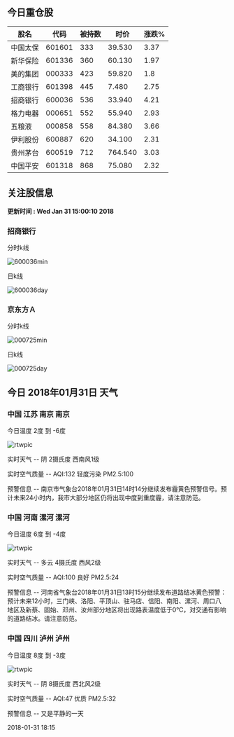 
## 今日重仓股 

|股名|代码|被持数|时价|涨跌%|
|---|---|---|---|---|
|中国太保|601601|333|39.530|3.37|
|新华保险|601336|360|60.130|1.97|
|美的集团|000333|423|59.820|1.8|
|工商银行|601398|445|7.480|2.75|
|招商银行|600036|536|33.940|4.21|
|格力电器|000651|552|55.940|2.93|
|五粮液|000858|558|84.380|3.66|
|伊利股份|600887|620|34.100|2.31|
|贵州茅台|600519|712|764.540|3.03|
|中国平安|601318|868|75.080|2.32|

## 关注股信息
**更新时间 : Wed Jan 31 15:00:10 2018**
### 招商银行 
分时k线

![600036min](http://image.sinajs.cn/newchart/min/n/sh600036.gif)

日k线

![600036day](http://image.sinajs.cn/newchart/daily/n/sh600036.gif)

### 京东方Ａ 
分时k线

![000725min](http://image.sinajs.cn/newchart/min/n/sz000725.gif)

日k线

![000725day](http://image.sinajs.cn/newchart/daily/n/sz000725.gif)
## 今日 2018年01月31日 天气
### 中国 江苏 南京 南京

今日温度 2度 到 -6度

![rtwpic](http://app1.showapi.com/weather/icon/day/02.png)

实时天气 -- 阴 2摄氏度 西南风1级

实时空气质量 -- AQI:132 轻度污染 PM2.5:100

预警信息 -- 南京市气象台2018年01月31日14时14分继续发布霾黄色预警信号。预计未来24小时内，我市大部分地区仍将出现中度到重度霾，请注意防范。
    
### 中国 河南 漯河 漯河

今日温度 6度 到 -4度

![rtwpic](http://app1.showapi.com/weather/icon/day/01.png)

实时天气 -- 多云 4摄氏度 西风2级

实时空气质量 -- AQI:100 良好 PM2.5:24

预警信息 -- 河南省气象台2018年01月31日13时15分继续发布道路结冰黄色预警：预计未来12小时，三门峡、洛阳、平顶山、驻马店、信阳、南阳、漯河、周口八地区及新蔡、固始、邓州、汝州部分地区将出现路表温度低于0℃，对交通有影响的道路结冰。请注意防范。
    
### 中国 四川 泸州 泸州

今日温度 8度 到 -3度

![rtwpic](http://app1.showapi.com/weather/icon/day/02.png)

实时天气 -- 阴 8摄氏度 西北风2级

实时空气质量 -- AQI:47 优质 PM2.5:32

预警信息 -- 又是平静的一天
    
2018-01-31 18:15